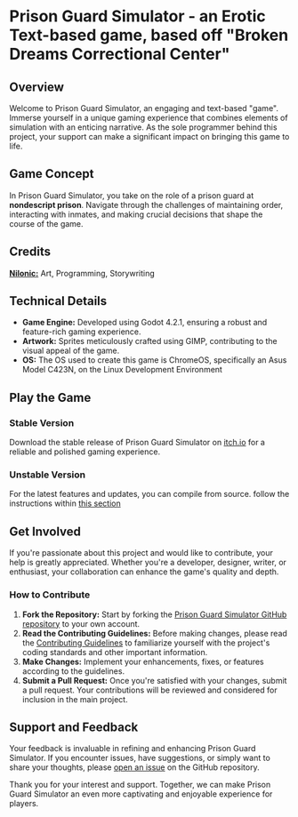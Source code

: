 # Prison Guard Simulator - an Erotic Text-based game, based off "Broken Dreams Correctional Center"

## Overview

Welcome to Prison Guard Simulator, an engaging and text-based "game". Immerse yourself in a unique gaming experience that combines elements of simulation with an enticing narrative. As the sole programmer behind this project, your support can make a significant impact on bringing this game to life.

## Game Concept

In Prison Guard Simulator, you take on the role of a prison guard at **nondescript prison**. Navigate through the challenges of maintaining order, interacting with inmates, and making crucial decisions that shape the course of the game.

## Credits
**[Nilonic:](https://github.com/Nilonic/)** Art, Programming, Storywriting
<!--i'll be commitioning some artists soon! exciting times!-->
<!--feel free to add yourself when you make a contribution-->

## Technical Details

- **Game Engine:** Developed using Godot 4.2.1, ensuring a robust and feature-rich gaming experience.
- **Artwork:** Sprites meticulously crafted using GIMP, contributing to the visual appeal of the game.
- **OS:** The OS used to create this game is ChromeOS, specifically an Asus Model C423N, on the Linux Development Environment

## Play the Game

### Stable Version
Download the stable release of Prison Guard Simulator on [itch.io](https://nilonic.itch.io/pgs) for a reliable and polished gaming experience.

### Unstable Version
For the latest features and updates, you can compile from source. follow the instructions within [this section](#how-to-contribute)

## Get Involved

If you're passionate about this project and would like to contribute, your help is greatly appreciated. Whether you're a developer, designer, writer, or enthusiast, your collaboration can enhance the game's quality and depth.

### How to Contribute

1. **Fork the Repository:** Start by forking the [Prison Guard Simulator GitHub repository](https://github.com/nilonic/pgs) to your own account.
2. **Read the Contributing Guidelines:** Before making changes, please read the [Contributing Guidelines](contributing.md) to familiarize yourself with the project's coding standards and other important information.
3. **Make Changes:** Implement your enhancements, fixes, or features according to the guidelines.
4. **Submit a Pull Request:** Once you're satisfied with your changes, submit a pull request. Your contributions will be reviewed and considered for inclusion in the main project.

## Support and Feedback

Your feedback is invaluable in refining and enhancing Prison Guard Simulator. If you encounter issues, have suggestions, or simply want to share your thoughts, please [open an issue](https://github.com/nilonic/pgs/issues) on the GitHub repository.

Thank you for your interest and support. Together, we can make Prison Guard Simulator an even more captivating and enjoyable experience for players.
